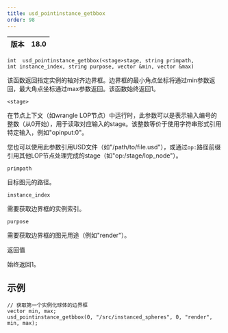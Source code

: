 ```yaml
---
title: usd_pointinstance_getbbox
order: 98
---
```


| 版本 | 18.0 |
| --- | --- |

`int  usd_pointinstance_getbbox(<stage>stage, string primpath, int instance_index, string purpose, vector &min, vector &max)`

该函数返回指定实例的轴对齐边界框。边界框的最小角点坐标将通过min参数返回，最大角点坐标通过max参数返回。该函数始终返回1。

`<stage>`

在节点上下文（如wrangle LOP节点）中运行时，此参数可以是表示输入编号的整数（从0开始），用于读取对应输入的stage。该整数等价于使用字符串形式引用特定输入，例如"opinput:0"。

您也可以使用此参数引用USD文件（如"/path/to/file.usd"），或通过`op:`路径前缀引用其他LOP节点处理完成的stage（如"op:/stage/lop_node"）。

`primpath`

目标图元的路径。

`instance_index`

需要获取边界框的实例索引。

`purpose`

需要获取边界框的图元用途（例如"render"）。

返回值

始终返回1。

## 示例

```vex
// 获取第一个实例化球体的边界框
vector min, max;
usd_pointinstance_getbbox(0, "/src/instanced_spheres", 0, "render", min, max);

```
